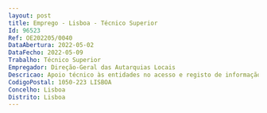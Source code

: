 ```yaml
--- 
layout: post
title: Emprego - Lisboa - Técnico Superior
Id: 96523
Ref: OE202205/0040
DataAbertura: 2022-05-02
DataFecho: 2022-05-09
Trabalho: Técnico Superior
Empregador: Direção-Geral das Autarquias Locais
Descricao: Apoio técnico às entidades no acesso e registo de informação, nas aplicações instaladas nesta Direção, através de atendimento telefónico e ou email  análise e elaboração de respostas técnicas, relacionadas com as aplicações e com informação reportada pelas entidades, assegurar a disponibilização   fecho de inputs na aplicação SIIAL   Sistema de Informação da Administração Local, assim como, a validação de informação e análise de pré requisitos para submissão da mesma  garantir a disponibilização dos calendários mensais, trimestrais e outros, para reporte de informação no SISAL  Sistema de Integração de Informação para o Subsetor da Administração Local, assim como, o registo de atualizações diversas  efetuar análises estatística várias e com periodicidades diferentes, sobre o volume de informação rececionado, as suas temáticas e distribuição  colaborar na elaboração de documentação técnica e FAQ’s  participar sempre que necessário, em reuniões temáticas no domínio das atribuições da DAESAL e das aplicações instaladas na DGAL (SIIAL e SISAL)  quaisquer outras funções de natureza executiva, de aplicação de métodos e processos, inseridos na missão e atribuições da DGAL.
CodigoPostal: 1050-223 LISBOA
Concelho: Lisboa
Distrito: Lisboa
--- 
```

